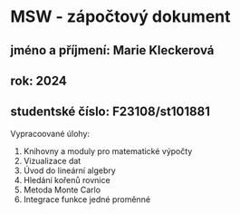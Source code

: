 # MSW - zápočtový dokument
## jméno a příjmení: Marie Kleckerová
## rok: 2024
## studentské číslo: F23108/st101881

Vypracoované úlohy:
1. Knihovny a moduly pro matematické výpočty
2. Vizualizace dat
3. Úvod do lineární algebry
5. Hledání kořenů rovnice
7. Metoda Monte Carlo
9. Integrace funkce jedné proměnné